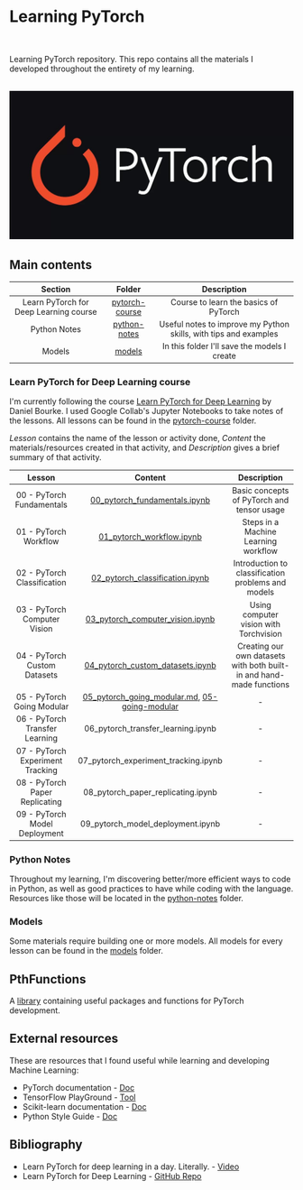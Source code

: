 # Learning PyTorch

<br>

Learning PyTorch repository. This repo contains all the materials I developed throughout the entirety of my learning.

<br>

<div align="center">
    <img src="/assets/pytorch_logo.png" alt="PyTorch logo" width=700 />
</div>

## Main contents

| **Section** | **Folder** | **Description** |
|:---:|:---:|:---:|
| Learn PyTorch for Deep Learning course | [pytorch-course](/pytorch-course/) | Course to learn the basics of PyTorch |
| Python Notes | [python-notes](/python-notes/) | Useful notes to improve my Python skills, with tips and examples |
| Models | [models](/models/) | In this folder I'll save the models I create |

### Learn PyTorch for Deep Learning course

I'm currently following the course [Learn PyTorch for Deep Learning](https://dbourke.link/pt-github) by Daniel Bourke. I used Google Collab's Jupyter Notebooks to take notes of the lessons. All lessons can be found in the [pytorch-course](/pytorch-course) folder.

*Lesson* contains the name of the lesson or activity done, *Content* the materials/resources created in that activity, and *Description* gives a brief summary of that activity.

| **Lesson** | **Content** | **Description** |
|:---:|:---:|:---:|
| 00 - PyTorch Fundamentals | [00_pytorch_fundamentals.ipynb](/pytorch-course/00_pytorch_fundamentals.ipynb) | Basic concepts of PyTorch and tensor usage |
| 01 - PyTorch Workflow | [01_pytorch_workflow.ipynb](/pytorch-course/01_pytorch_workflow.ipynb) | Steps in a Machine Learning workflow |
| 02 - PyTorch Classification | [02_pytorch_classification.ipynb](/pytorch-course/02_pytorch_classification.ipynb) | Introduction to classification problems and models |
| 03 - PyTorch Computer Vision | [03_pytorch_computer_vision.ipynb](/pytorch-course/03_pytorch_computer_vision.ipynb) | Using computer vision with Torchvision |
| 04 - PyTorch Custom Datasets | [04_pytorch_custom_datasets.ipynb](/pytorch-course/04_pytorch_custom_datasets.ipynb) | Creating our own datasets with both built-in and hand-made functions |
| 05 - PyTorch Going Modular | [05_pytorch_going_modular.md](/pytorch-course/05_pytorch_going_modular.md), [05-going-modular](/pytorch-course/05-going-modular/) | - |
| 06 - PyTorch Transfer Learning | 06_pytorch_transfer_learning.ipynb | - |
| 07 - PyTorch Experiment Tracking | 07_pytorch_experiment_tracking.ipynb | - |
| 08 - PyTorch Paper Replicating | 08_pytorch_paper_replicating.ipynb | - |
| 09 - PyTorch Model Deployment | 09_pytorch_model_deployment.ipynb | - |

### Python Notes

Throughout my learning, I'm discovering better/more efficient ways to code in Python, as well as good practices to have while coding with the language. Resources like those will be located in the [python-notes](/python-notes/) folder.

### Models

Some materials require building one or more models. All models for every lesson can be found in the [models](/models/) folder.

## PthFunctions

A [library](https://github.com/Yer-Marti/PthFunctions) containing useful packages and functions for PyTorch development.

## External resources

These are resources that I found useful while learning and developing Machine Learning:

* PyTorch documentation - [Doc](https://pytorch.org/docs/stable/index.html)
* TensorFlow PlayGround - [Tool](https://playground.tensorflow.org)
* Scikit-learn documentation - [Doc](https://scikit-learn.org/stable/modules/classes.html)
* Python Style Guide - [Doc](https://google.github.io/styleguide/pyguide.html)

## Bibliography

* Learn PyTorch for deep learning in a day. Literally. - [Video](https://youtu.be/Z_ikDlimN6A?si=WJUGxuvC1x8JhgwV)
* Learn PyTorch for Deep Learning - [GitHub Repo](https://dbourke.link/pt-github)
